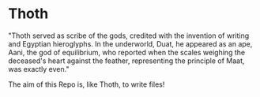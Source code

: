 # Thoth
"Thoth served as scribe of the gods, credited with the invention of writing and Egyptian hieroglyphs. In the underworld, Duat, he appeared as an ape, Aani, the god of equilibrium, who reported when the scales weighing the deceased's heart against the feather, representing the principle of Maat, was exactly even."

The aim of this Repo is, like Thoth, to write files!
